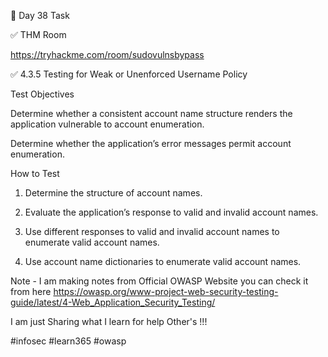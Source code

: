 🎯 Day 38 Task


✅ THM Room


https://tryhackme.com/room/sudovulnsbypass


✅ 4.3.5 Testing for Weak or Unenforced Username Policy


Test Objectives


Determine whether a consistent account name structure renders the application vulnerable to account enumeration.


Determine whether the application’s error messages permit account enumeration.

How to Test

1. Determine the structure of account names.

2. Evaluate the application’s response to valid and invalid account names.

3. Use different responses to valid and invalid account names to enumerate valid account names.

4. Use account name dictionaries to enumerate valid account names.


Note - I am making notes from Official OWASP Website you can check it from here
https://owasp.org/www-project-web-security-testing-guide/latest/4-Web_Application_Security_Testing/ 


I am just Sharing what I learn for help Other's !!!


#infosec #learn365 #owasp 
